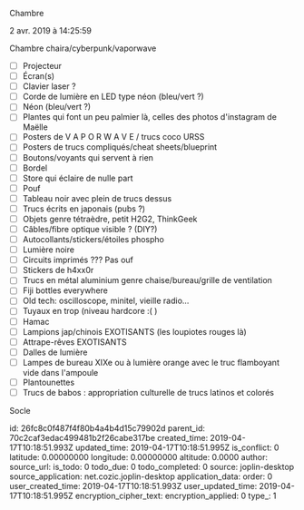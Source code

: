 Chambre

2 avr. 2019 à 14:25:59

Chambre chaira/cyberpunk/vaporwave

-   ☐ Projecteur
-   ☐ Écran(s)
-   ☐ Clavier laser ?
-   ☐ Corde de lumière en LED type néon (bleu/vert ?)
-   ☐ Néon (bleu/vert ?)
-   ☐ Plantes qui font un peu palmier là, celles des photos d\'instagram
    de Maëlle
-   ☐ Posters de V A P O R W A V E / trucs coco URSS
-   ☐ Posters de trucs compliqués/cheat sheets/blueprint
-   ☐ Boutons/voyants qui servent à rien
-   ☐ Bordel
-   ☐ Store qui éclaire de nulle part
-   ☐ Pouf
-   ☐ Tableau noir avec plein de trucs dessus
-   ☐ Trucs écrits en japonais (pubs ?)
-   ☐ Objets genre tétraèdre, petit H2G2, ThinkGeek
-   ☐ Câbles/fibre optique visible ? (DIY?)
-   ☐ Autocollants/stickers/étoiles phospho
-   ☐ Lumière noire
-   ☐ Circuits imprimés ??? Pas ouf
-   ☐ Stickers de h4xx0r
-   ☐ Trucs en métal aluminium genre chaise/bureau/grille de ventilation
-   ☐ Fiji bottles everywhere
-   ☐ Old tech: oscilloscope, minitel, vieille radio\...
-   ☐ Tuyaux en trop (niveau hardcore :( )
-   ☐ Hamac
-   ☐ Lampions jap/chinois EXOTISANTS (les loupiotes rouges là)
-   ☐ Attrape-rêves EXOTISANTS
-   ☐ Dalles de lumière
-   ☐ Lampes de bureau XIXe ou à lumière orange avec le truc flamboyant
    vide dans l\'ampoule
-   ☐ Plantounettes
-   ☐ Trucs de babos : appropriation culturelle de trucs latinos et
    colorés

Socle


id: 26fc8c0f487f4f80b4a4b4d15c79902d
parent_id: 70c2caf3edac499481b2f26cabe317be
created_time: 2019-04-17T10:18:51.993Z
updated_time: 2019-04-17T10:18:51.995Z
is_conflict: 0
latitude: 0.00000000
longitude: 0.00000000
altitude: 0.0000
author: 
source_url: 
is_todo: 0
todo_due: 0
todo_completed: 0
source: joplin-desktop
source_application: net.cozic.joplin-desktop
application_data: 
order: 0
user_created_time: 2019-04-17T10:18:51.993Z
user_updated_time: 2019-04-17T10:18:51.995Z
encryption_cipher_text: 
encryption_applied: 0
type_: 1